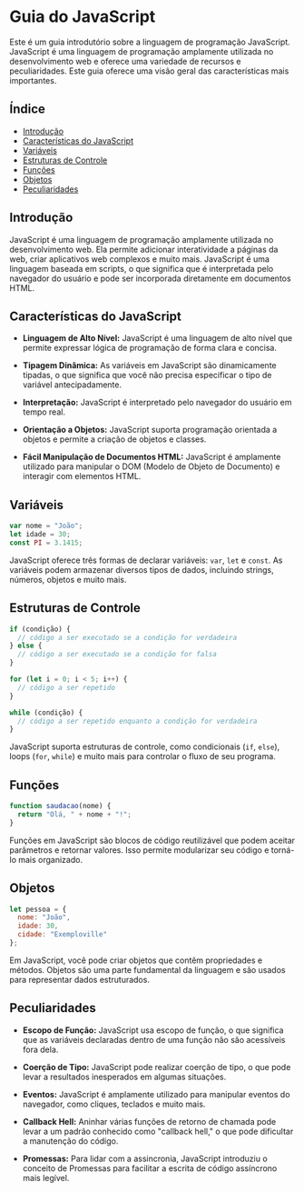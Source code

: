 # Guia do JavaScript

Este é um guia introdutório sobre a linguagem de programação JavaScript. JavaScript é uma linguagem de programação amplamente utilizada no desenvolvimento web e oferece uma variedade de recursos e peculiaridades. Este guia oferece uma visão geral das características mais importantes.

## Índice

- [Introdução](#introdução)
- [Características do JavaScript](#características-do-javascript)
- [Variáveis](#variáveis)
- [Estruturas de Controle](#estruturas-de-controle)
- [Funções](#funções)
- [Objetos](#objetos)
- [Peculiaridades](#peculiaridades)

## Introdução

JavaScript é uma linguagem de programação amplamente utilizada no desenvolvimento web. Ela permite adicionar interatividade a páginas da web, criar aplicativos web complexos e muito mais. JavaScript é uma linguagem baseada em scripts, o que significa que é interpretada pelo navegador do usuário e pode ser incorporada diretamente em documentos HTML.

## Características do JavaScript

- **Linguagem de Alto Nível:** JavaScript é uma linguagem de alto nível que permite expressar lógica de programação de forma clara e concisa.

- **Tipagem Dinâmica:** As variáveis em JavaScript são dinamicamente tipadas, o que significa que você não precisa especificar o tipo de variável antecipadamente.

- **Interpretação:** JavaScript é interpretado pelo navegador do usuário em tempo real.

- **Orientação a Objetos:** JavaScript suporta programação orientada a objetos e permite a criação de objetos e classes.

- **Fácil Manipulação de Documentos HTML:** JavaScript é amplamente utilizado para manipular o DOM (Modelo de Objeto de Documento) e interagir com elementos HTML.

## Variáveis

```javascript
var nome = "João";
let idade = 30;
const PI = 3.1415;
```

JavaScript oferece três formas de declarar variáveis: `var`, `let` e `const`. As variáveis podem armazenar diversos tipos de dados, incluindo strings, números, objetos e muito mais.

## Estruturas de Controle

```javascript
if (condição) {
  // código a ser executado se a condição for verdadeira
} else {
  // código a ser executado se a condição for falsa
}

for (let i = 0; i < 5; i++) {
  // código a ser repetido
}

while (condição) {
  // código a ser repetido enquanto a condição for verdadeira
}
```

JavaScript suporta estruturas de controle, como condicionais (`if`, `else`), loops (`for`, `while`) e muito mais para controlar o fluxo de seu programa.

## Funções

```javascript
function saudacao(nome) {
  return "Olá, " + nome + "!";
}
```

Funções em JavaScript são blocos de código reutilizável que podem aceitar parâmetros e retornar valores. Isso permite modularizar seu código e torná-lo mais organizado.

## Objetos

```javascript
let pessoa = {
  nome: "João",
  idade: 30,
  cidade: "Exemploville"
};
```

Em JavaScript, você pode criar objetos que contêm propriedades e métodos. Objetos são uma parte fundamental da linguagem e são usados para representar dados estruturados.

## Peculiaridades

- **Escopo de Função:** JavaScript usa escopo de função, o que significa que as variáveis declaradas dentro de uma função não são acessíveis fora dela.

- **Coerção de Tipo:** JavaScript pode realizar coerção de tipo, o que pode levar a resultados inesperados em algumas situações.

- **Eventos:** JavaScript é amplamente utilizado para manipular eventos do navegador, como cliques, teclados e muito mais.

- **Callback Hell:** Aninhar várias funções de retorno de chamada pode levar a um padrão conhecido como "callback hell," o que pode dificultar a manutenção do código.

- **Promessas:** Para lidar com a assincronia, JavaScript introduziu o conceito de Promessas para facilitar a escrita de código assíncrono mais legível.